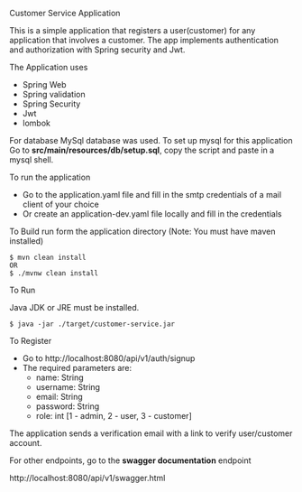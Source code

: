 Customer Service Application

This is a simple application that registers a user(customer) for any application that involves a customer.
The app implements authentication and authorization with Spring security and Jwt.

The Application uses
- Spring Web
- Spring validation
- Spring Security
- Jwt
- lombok

For database
MySql database was used. To set up mysql for this application
Go to **src/main/resources/db/setup.sql**, copy the script and paste in a mysql shell.


To run the application
- Go to the application.yaml file and fill in the smtp credentials of a mail client of your choice
- Or create an application-dev.yaml file locally and fill in the credentials

To Build
run form the application directory (Note: You must have maven installed)
```shell
$ mvn clean install
OR
$ ./mvnw clean install
```
To Run

Java JDK or JRE must be installed.
```shell
$ java -jar ./target/customer-service.jar
```
To Register
- Go to http://localhost:8080/api/v1/auth/signup
- The required parameters are:
  - name: String
  - username: String
  - email: String
  - password: String
  - role: int [1 - admin, 2 - user, 3 - customer]

The application sends a verification email with a link to verify user/customer account.

For other endpoints, go to the **swagger documentation** endpoint

  http://localhost:8080/api/v1/swagger.html
